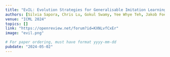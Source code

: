 ```yaml
---
title: "EvIL: Evolution Strategies for Generalisable Imitation Learning"
authors: [Silvia Sapora, Chris Lu, Gokul Swamy, Yee Whye Teh, Jakob Foerster]
venue: "ICML 2024"
topics: []
link: "https://openreview.net/forum?id=KXNLvfCxEr"
image: "evil.png"

# For paper ordering, must have format yyyy-mm-dd
pubdate: "2024-05-02"
---
```

